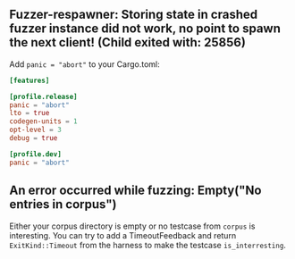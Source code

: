 ## Fuzzer-respawner: Storing state in crashed fuzzer instance did not work, no point to spawn the next client! (Child exited with: 25856)

Add `panic = "abort"` to your Cargo.toml:

```toml
[features]

[profile.release]
panic = "abort"
lto = true
codegen-units = 1
opt-level = 3
debug = true

[profile.dev]
panic = "abort"
```

## An error occurred while fuzzing: Empty("No entries in corpus")

Either your corpus directory is empty or no testcase from `corpus` is interesting. You can try to add a TimeoutFeedback
and return `ExitKind::Timeout` from the harness to make the testcase `is_interresting`.